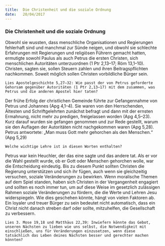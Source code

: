 ```yaml
---
title:  Die Christenheit und die soziale Ordnung
date:   20/04/2017
---
```


### Die Christenheit und die soziale Ordnung 

Obwohl sie wussten, dass menschliche Organisationen und Regierungen fehlerhaft sind und manchmal zur Sünde neigen, und obwohl sie schlechte Erfahrungen mit Regierungen und religiösen Führern gemacht hatten, ermutigte sowohl Paulus als auch Petrus die ersten Christen, sich menschlichen Autoritäten unterzuordnen (1 Ptr 2,13–17; Röm 13,1–10). Christen, sagten sie, sollen Steuern zahlen und ihren Beitragspflichten nachkommen. Soweit möglich sollen Christen vorbildliche Bürger sein. 

`Lies Apostelgeschichte 5,27–32: Wie passt der von Petrus geforderte Gehorsam gegenüber Autoritäten (1 Ptr 2,13–17) mit dem zusammen, was Petrus und die anderen Apostel hier taten?` 

Der frühe Erfolg der christlichen Gemeinde führte zur Gefangennahme von Petrus und Johannes (Apg 4,1–4). Sie waren von den Herrschenden, Ältesten und Schriftgelehrten zunächst befragt und dann mit der ernsten Ermahnung, nicht mehr zu predigen, freigelassen worden (Apg 4,5–23). Kurz darauf wurden sie gefangen genommen und zur Rede gestellt, warum sie den Auflagen der Autoritäten nicht nachgekommen waren (Apg 5,28). Petrus antwortete: „Man muss Gott mehr gehorchen als den Menschen.“ (Apg 5,29) 

`Welche wichtige Lehre ist in diesen Worten enthalten?` 

Petrus war kein Heuchler, der das eine sagte und das andere tat. Als er vor die Wahl gestellt wurde, ob er Gott oder Menschen gehorchen wolle, war die Entscheidung eindeutig. Bis zu diesem Punkt sollten Christen die Regierung unterstützen und sich ihr fügen, auch wenn sie gleichzeitig versuchen, soziale Veränderungen zu bewirken. Wenn moralische Themen auf dem Spiel standen, haben sich Christen in der Vergangenheit engagiert und sollten es noch immer tun, um auf diese Weise im gesetzlich zulässigen Rahmen soziale Veränderungen zu fördern, die die Werte und Lehren Jesu widerspiegeln. Wie dies geschehen könnte, hängt von vielen Faktoren ab. Ein loyaler und treuer Bürger zu sein bedeutet nicht automatisch, dass ein Christ nicht danach streben darf oder sollte, mitzuhelfen, die Gesellschaft zu verbessern. 

`Lies 3. Mose 19,18 und Matthäus 22,39: Inwiefern könnte das Gebot, unseren Nächsten zu lieben wie uns selbst, die Notwendigkeit mit einschließen, uns für Veränderungen einzusetzen, wenn diese tatsächlich das Leben deines Nächsten besser und gerechter machen könnten?` 
